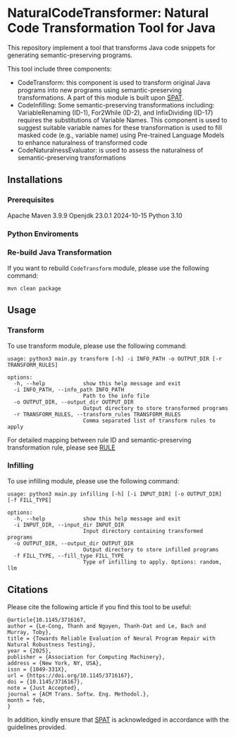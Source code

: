 # NaturalCodeTransformer: Natural Code Transformation Tool for Java
This repository implement a tool that transforms Java code snippets for generating semantic-preserving programs. 

This tool include three components:
- CodeTransform: this component is used to transform original Java programs into new programs using semantic-preserving transformations. A part of this module is built upon [SPAT](https://github.com/Santiago-Yu/SPAT).
- CodeInfilling: Some semantic-preserving transformations including: VariableRenaming (ID-1), For2While (ID-2), and InfixDividing (ID-17) requires the substitutions of Variable Names. This component is used to suggest suitable variable names for these transformation
is used to fill masked code (e.g., variable name) using Pre-trained Language Models to enhance naturalness of transformed code
- CodeNaturalnessEvaluator: is used to assess the naturalness of semantic-preserving transformations

## Installations

### Prerequisites

Apache Maven 3.9.9 
Openjdk 23.0.1 2024-10-15
Python 3.10

### Python Enviroments

### Re-build Java Transformation
If you want to rebuild `CodeTransform` module, please use the following command:
```
mvn clean package
```

## Usage

### Transform

To use transform module, please use the following command:
```
usage: python3 main.py transform [-h] -i INFO_PATH -o OUTPUT_DIR [-r TRANSFORM_RULES]

options:
  -h, --help            show this help message and exit
  -i INFO_PATH, --info_path INFO_PATH
                        Path to the info file
  -o OUTPUT_DIR, --output_dir OUTPUT_DIR
                        Output directory to store transformed programs
  -r TRANSFORM_RULES, --transform_rules TRANSFORM_RULES
                        Comma separated list of transform rules to apply
```

For detailed mapping between rule ID and semantic-preserving transformation rule, please see [RULE](https://github.com/thanhlecongg/NaturalCodeTransformer/blob/main/RULE.md)

### Infilling

To use infilling module, please use the following command:

```
usage: python3 main.py infilling [-h] [-i INPUT_DIR] [-o OUTPUT_DIR] [-f FILL_TYPE]

options:
  -h, --help            show this help message and exit
  -i INPUT_DIR, --input_dir INPUT_DIR
                        Input directory containing transformed programs
  -o OUTPUT_DIR, --output_dir OUTPUT_DIR
                        Output directory to store infilled programs
  -f FILL_TYPE, --fill_type FILL_TYPE
                        Type of infilling to apply. Options: random, llm
```

## Citations
Please cite the following article if you find this tool to be useful:

```
@article{10.1145/3716167,
author = {Le-Cong, Thanh and Nguyen, Thanh-Dat and Le, Bach and Murray, Toby},
title = {Towards Reliable Evaluation of Neural Program Repair with Natural Robustness Testing},
year = {2025},
publisher = {Association for Computing Machinery},
address = {New York, NY, USA},
issn = {1049-331X},
url = {https://doi.org/10.1145/3716167},
doi = {10.1145/3716167},
note = {Just Accepted},
journal = {ACM Trans. Softw. Eng. Methodol.},
month = feb,
}
```

In addition, kindly ensure that [SPAT](https://github.com/Santiago-Yu/SPAT) is acknowledged in accordance with the guidelines provided.
